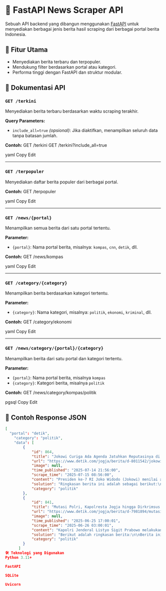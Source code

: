 # 📰 FastAPI News Scraper API

Sebuah API backend yang dibangun menggunakan [FastAPI](https://fastapi.tiangolo.com/) untuk menyediakan berbagai jenis berita hasil scraping dari berbagai portal berita Indonesia.

## 🚀 Fitur Utama

- Menyediakan berita terbaru dan terpopuler.
- Mendukung filter berdasarkan portal atau kategori.
- Performa tinggi dengan FastAPI dan struktur modular.

## 📌 Dokumentasi API

### `GET /terkini`

Menyediakan berita terbaru berdasarkan waktu scraping terakhir.

**Query Parameters:**
- `include_all=true` _(opsional)_: Jika diaktifkan, menampilkan seluruh data tanpa batasan jumlah.

**Contoh:**
GET /terkini
GET /terkini?include_all=true

yaml
Copy
Edit

---

### `GET /terpopuler`

Menyediakan daftar berita populer dari berbagai portal.

**Contoh:**
GET /terpopuler

yaml
Copy
Edit

---

### `GET /news/{portal}`

Menampilkan semua berita dari satu portal tertentu.

**Parameter:**
- `{portal}`: Nama portal berita, misalnya: `kompas`, `cnn`, `detik`, dll.

**Contoh:**
GET /news/kompas

yaml
Copy
Edit

---

### `GET /category/{category}`

Menampilkan berita berdasarkan kategori tertentu.

**Parameter:**
- `{category}`: Nama kategori, misalnya: `politik`, `ekonomi`, `kriminal`, dll.

**Contoh:**
GET /category/ekonomi

yaml
Copy
Edit

---

### `GET /news/category/{portal}/{category}`

Menampilkan berita dari satu portal dan kategori tertentu.

**Parameter:**
- `{portal}`: Nama portal berita, misalnya `kompas`
- `{category}`: Kategori berita, misalnya `politik`

**Contoh:**
GET /news/category/kompas/politik

pgsql
Copy
Edit

## 🧪 Contoh Response JSON

```json
[
  "portal": "detik",
    "category": "politik",
    "data": [
        {
            "id": 864,
            "title": "Jokowi Curiga Ada Agenda Jatuhkan Reputasinya di Balik Isu Ijazah Palsu",
            "url": "https://www.detik.com/jogja/berita/d-8011542/jokowi-curiga-ada-agenda-jatuhkan-reputasinya-di-balik-isu-ijazah-palsu",
            "image": null,
            "time_published": "2025-07-14 21:56:00",
            "scrape_time": "2025-07-15 08:56:00",
            "content": "Presiden ke-7 RI Joko Widodo (Jokowi) menilai ada agenda politik di balik isu soal ijazah palsu hingga pemakzulan Wakil Presiden Gibran Rakabuming Raka. Agenda itu ialah menurunkan reputasi politik dirinya. Dilansir detikJateng, polemik ijazah palsu Jokowi kembali muncul usai Jokowi purnatugas pada Oktober 2024 lalu. Jokowi bahkan melaporkan lima orang terkait isu ijazah palsu tersebut. \"Saya berperasaan, memang kelihatannya ada agenda besar politik. Dibalik isu-isu ini ijazah palsu, isu pemakzulan,\" kata Jokowi saat ditemui wartawan di kediaman pribadinya di Sumber, Banjarsari, Solo, Senin (14/6/2025). SCROLL TO CONTINUE WITH CONTENT Jokowi curiga agenda besar politik itu ingin menurunkan reputasi dirinya. Menurutnya, hal itu termasuk terkait isu pemakzulan Gibran. \"Ini perasaan politik saya mengatakan ada agenda besar politik untuk menurunkan reputasi politik, untuk men-down grade,\" ujar dia. \"Termasuk itu (isu pemakzulan) Jadi ijazah palsu, pemakzulan Mas Wapres, saya kira ada agenda besar politik,\" ucap Jokowi. Meski demikian, Jokowi menyatakan dirinya merespons itu secara biasa saja. \"Ya buat saya biasa-biasa aja lah dan biasa, ya bisa,\" pungkasnya.",
            "solution": "Ringkasan berita ini adalah sebagai berikut:\n\nPresiden ke-7 RI Joko Widodo (Jokowi) menyatakan bahwa ada agenda politik besar yang ingin menurunkan reputasinya, termasuk terkait isu pemakzulan Wakil Presiden Gibran Rakabuming Raka. Ia melaporkan lima orang terkait isu ijazah palsu dan berperasaan bahwa ada agenda politik itu. Jokowi menyatakan dirinya merespons secara biasa saja.\n\nSolusi untuk masalah yang diangkat adalah dengan memastikan bahwa ada transparansi dan kejujuran dalam pemerintahan, sehingga tidak ada agendanya yang ingin menurunkan reputasi seseorang. Selain itu, penting juga untuk meningkatkan kesadaran masyarakat tentang pentingnya integritas dan kejujuran dalam pemerintahan.",
            "category": "politik"
        },
        {
            "id": 841,
            "title": "Mutasi Polri, Kapolresta Jogja hingga Dirkrimsus Polda DIY Diganti",
            "url": "https://www.detik.com/jogja/berita/d-7981894/mutasi-polri-kapolresta-jogja-hingga-dirkrimsus-polda-diy-diganti",
            "image": null,
            "time_published": "2025-06-25 17:00:01",
            "scrape_time": "2025-06-26 03:00:01",
            "content": "Kapolri Jenderal Listyo Sigit Prabowo melakukan rotasi atau mutasi jabatan kapolres dan pejabat utama Polda DIY. Rotasi jabatan itu meliputi posisi Kapolresta Kota Jogja, Dir Reskrimsus Polda DIY, dan Itwasum Polda DIY. Adapun rotasi jabatan itu berdasarkan Surat Keputusan Kapolri Kep 927/VI/2025 tanggal 24 Juni 2025 dan STR Kapolri No 1422/VI/Kep/2025 tanggal 24 Juni 2025. \"Memang benar ada mutasi beberapa pejabat utama di Polda DIY,\" kata Kabid Humas Polda DIY Kombes Ihsan kepada wartawan di Mapolda DIY, Sleman, Rabu (26/6/2025). SCROLL TO CONTINUE WITH CONTENT Ihsan bilang pejabat yang dirotasi yakni Dirkrimsus Polda DIY Kombes Wirdhanto Hadicaksono. Dia digantikan oleh AKBP Saprodin yang sebelumnya menjabat Dirkrimsus Polda Sulbar. \"Pak Wirdhanto (dimutasi) jadi Dirkrimsus Polda Jabar,\" ujarnya. Kemudian, Kapolresta Jogja Kombes Aditya Surya Dharma dipromosikan sebagai Kasubdit Pam VIP Ditpamobvit Korps Sabhara Baharkam Polri. \"Adapun penggantinya adalah Kombes Eva Guna Pandia yang sebelumnya menjabat Karolog Polda Papua Barat,\" ucapnya. Kemudian pejabat Itwasda Polda DIY yang sebelumnya kosong, kini dijabat oleh Kombes I Gusti Ngurah Rai Mahaputra. Gusti sebelumnya Auditor Kepolisian Madya Tk. II Itwasum Polri. \"Sertijab nanti masih menunggu keputusan dari Bapak Kapolda,\" pungkasnya.",
            "solution": "Berikut adalah ringkasan berita:\n\nBerita ini membahas tentang rotasi jabatan beberapa pejabat utama di Polda DIY, termasuk Kapolresta Kota Jogja, Dir Reskrimsus Polda DIY, dan Itwasum Polda DIY. Rotasi jabatan ini dilakukan berdasarkan Surat Keputusan Kapolri dan STR Kapolri, dan melibatkan beberapa pejabat yang diangkat dan digantikan dalam posisi mereka.\n\nSolusi untuk masalah yang diangkat dalam berita ini adalah:\n\n* Sebagai solusi untuk rotasi jabatan yang dilakukan oleh Polda DIY, dapat dianut sebagai contoh bagi organisasi lain untuk melakukan rotasi jabatan secara teratur dan sesuai dengan kebutuhan.\n* Dapat juga disarankan agar pejabat yang diangkat memiliki pengalaman dan kemampuan yang lebih luas dalam menyelesaikan masalah dan meningkatkan kinerja organisasi.",
            "category": "politik"
        }
      ]
🛠️ Teknologi yang Digunakan
Python 3.11+

FastAPI

SQLite

Uvicorn
